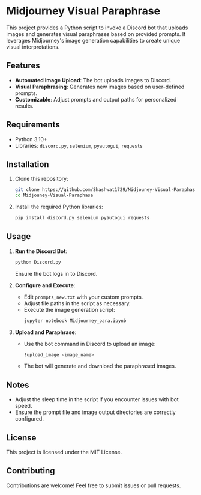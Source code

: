# Midjourney Visual Paraphrase

This project provides a Python script to invoke a Discord bot that uploads images and generates visual paraphrases based on provided prompts. It leverages Midjourney's image generation capabilities to create unique visual interpretations.

## Features

- **Automated Image Upload**: The bot uploads images to Discord.
- **Visual Paraphrasing**: Generates new images based on user-defined prompts.
- **Customizable**: Adjust prompts and output paths for personalized results.

## Requirements

- Python 3.10+
- Libraries: `discord.py`, `selenium`, `pyautogui`, `requests`

## Installation

1. Clone this repository:
    ```bash
    git clone https://github.com/Shashwat1729/Midjouney-Visual-Paraphase.git
    cd Midjouney-Visual-Paraphase
    ```
2. Install the required Python libraries:
    ```bash
    pip install discord.py selenium pyautogui requests
    ```

## Usage

1. **Run the Discord Bot**:
    ```bash
    python Discord.py
    ```
   Ensure the bot logs in to Discord.

2. **Configure and Execute**:
   - Edit `prompts_new.txt` with your custom prompts.
   - Adjust file paths in the script as necessary.
   - Execute the image generation script:
     ```bash
     jupyter notebook Midjourney_para.ipynb
     ```

3. **Upload and Paraphrase**:
   - Use the bot command in Discord to upload an image:
     ```bash
     !upload_image <image_name>
     ```
   - The bot will generate and download the paraphrased images.

## Notes

- Adjust the sleep time in the script if you encounter issues with bot speed.
- Ensure the prompt file and image output directories are correctly configured.

## License

This project is licensed under the MIT License.

## Contributing

Contributions are welcome! Feel free to submit issues or pull requests.

